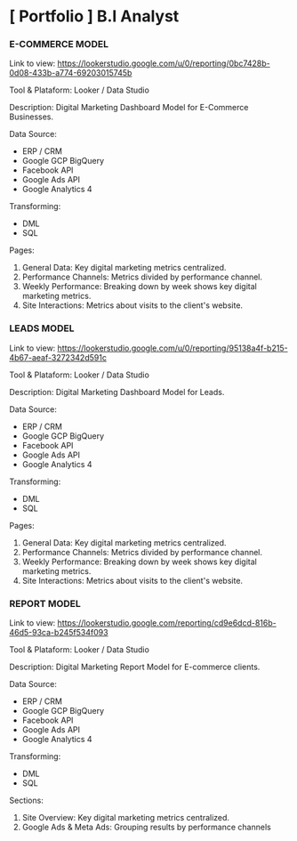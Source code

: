 # [ Portfolio ] B.I Analyst

### E-COMMERCE MODEL ###
Link to view:
https://lookerstudio.google.com/u/0/reporting/0bc7428b-0d08-433b-a774-69203015745b

Tool & Plataform: Looker / Data Studio

Description:
Digital Marketing Dashboard Model for E-Commerce Businesses.

Data Source:
- ERP / CRM
- Google GCP BigQuery
- Facebook API
- Google Ads API
- Google Analytics 4

Transforming: 
- DML
- SQL

Pages:

1) General Data: Key digital marketing metrics centralized.
2) Performance Channels: Metrics divided by performance channel.
3) Weekly Performance: Breaking down by week shows key digital marketing metrics.
4) Site Interactions: Metrics about visits to the client's website.

### LEADS MODEL ###
Link to view:
https://lookerstudio.google.com/u/0/reporting/95138a4f-b215-4b67-aeaf-3272342d591c

Tool & Plataform: Looker / Data Studio

Description:
Digital Marketing Dashboard Model for Leads.

Data Source:
- ERP / CRM
- Google GCP BigQuery
- Facebook API
- Google Ads API
- Google Analytics 4

Transforming: 
- DML
- SQL

Pages:

1) General Data: Key digital marketing metrics centralized.
2) Performance Channels: Metrics divided by performance channel.
3) Weekly Performance: Breaking down by week shows key digital marketing metrics.
4) Site Interactions: Metrics about visits to the client's website.

### REPORT MODEL ###
Link to view:
https://lookerstudio.google.com/reporting/cd9e6dcd-816b-46d5-93ca-b245f534f093

Tool & Plataform: Looker / Data Studio

Description:
Digital Marketing Report Model for E-commerce clients.

Data Source:
- ERP / CRM
- Google GCP BigQuery
- Facebook API
- Google Ads API
- Google Analytics 4

Transforming: 
- DML
- SQL

Sections:

1) Site Overview: Key digital marketing metrics centralized.
2) Google Ads & Meta Ads: Grouping results by performance channels
